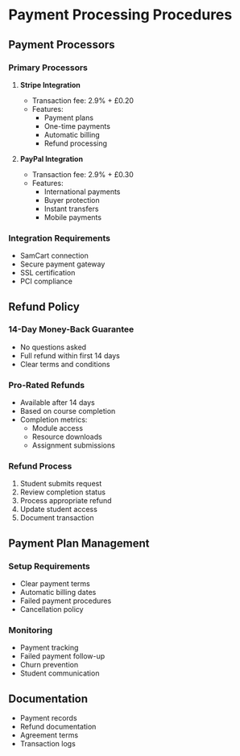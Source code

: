 # Payment Processing Procedures

## Payment Processors
### Primary Processors
1. **Stripe Integration**
   - Transaction fee: 2.9% + £0.20
   - Features:
     - Payment plans
     - One-time payments
     - Automatic billing
     - Refund processing

2. **PayPal Integration**
   - Transaction fee: 2.9% + £0.30
   - Features:
     - International payments
     - Buyer protection
     - Instant transfers
     - Mobile payments

### Integration Requirements
- SamCart connection
- Secure payment gateway
- SSL certification
- PCI compliance

## Refund Policy
### 14-Day Money-Back Guarantee
- No questions asked
- Full refund within first 14 days
- Clear terms and conditions

### Pro-Rated Refunds
- Available after 14 days
- Based on course completion
- Completion metrics:
  - Module access
  - Resource downloads
  - Assignment submissions

### Refund Process
1. Student submits request
2. Review completion status
3. Process appropriate refund
4. Update student access
5. Document transaction

## Payment Plan Management
### Setup Requirements
- Clear payment terms
- Automatic billing dates
- Failed payment procedures
- Cancellation policy

### Monitoring
- Payment tracking
- Failed payment follow-up
- Churn prevention
- Student communication

## Documentation
- Payment records
- Refund documentation
- Agreement terms
- Transaction logs